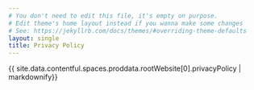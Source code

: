 ```yaml
---
# You don't need to edit this file, it's empty on purpose.
# Edit theme's home layout instead if you wanna make some changes
# See: https://jekyllrb.com/docs/themes/#overriding-theme-defaults
layout: single
title: Privacy Policy
---
```


{{ site.data.contentful.spaces.proddata.rootWebsite[0].privacyPolicy | markdownify}}